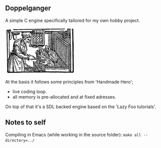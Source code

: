 

Doppelganger
------------

A simple C engine specifically tailored for my own hobby project.

![Alt text](/resources/familiars.jpg?raw=true "Witch and her familiars")


At the basis it follows some principles from 'Handmade Hero';
- live coding loop.
- all memory is pre-allocated and at fixed adresses.

On top of that it's a SDL backed engine based on the 'Lazy Foo tutorials'.

Notes to self
-------------

Compiling in Emacs (while working in the source folder):
`make all --directory=../`


